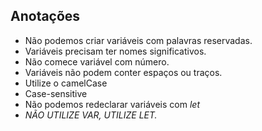 ## Anotações

- Não podemos criar variáveis com palavras reservadas.
- Variáveis precisam ter nomes significativos.
- Não comece variável com número.
- Variáveis não podem conter espaços ou traços.
- Utilize o camelCase
- Case-sensitive
- Não podemos redeclarar variáveis com _let_
- _NÃO UTILIZE VAR, UTILIZE LET._

